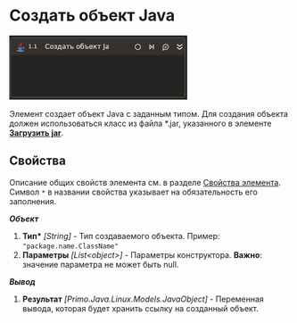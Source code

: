 ﻿---
Description: Create Java object
---

# Создать объект Java

![](../../../resources/activities/extra/java/create-java-object-base.png)

Элемент создает объект Java с заданным типом. Для создания объекта должен использоваться класс из файла \*.jar, указанного в элементе [**Загрузить jar**](https://docs.primo-rpa.ru/primo-rpa/g_elements/el_extra/els_java/el_loadjar).

## Свойства
Описание общих свойств элемента см. в разделе [Свойства элемента](https://docs.primo-rpa.ru/primo-rpa/primo-studio/process/elements#svoistva-elementa).\
Символ `*` в названии свойства указывает на обязательность его заполнения.

***Объект***
1. **Тип\*** *[String]* - Тип создаваемого объекта. Пример: `"package.name.ClassName"`
1. **Параметры** *[List\<object\>]* - Параметры конструктора. **Важно**: значение параметра не может быть null. 

***Вывод***
1. **Результат** *[Primo.Java.Linux.Models.JavaObject]* - Переменная вывода, которая будет хранить ссылку на созданный объект.
